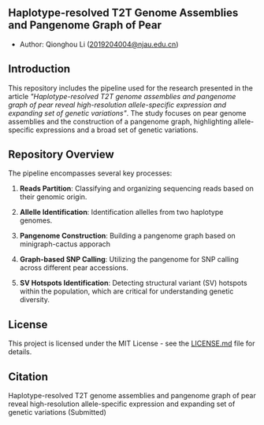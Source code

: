 ## Haplotype-resolved T2T Genome Assemblies and Pangenome Graph of Pear

- Author: Qionghou Li (2019204004@njau.edu.cn)

## Introduction

This repository includes the pipeline used for the research presented in the article _"Haplotype-resolved T2T genome assemblies and pangenome graph of pear reveal high-resolution allele-specific expression and expanding set of genetic variations"_. The study focuses on pear genome assemblies and the construction of a pangenome graph, highlighting allele-specific expressions and a broad set of genetic variations.

## Repository Overview

The pipeline encompasses several key processes:

1. **Reads Partition**: Classifying and organizing sequencing reads based on their genomic origin.

2. **Allelle Identification**: Identification allelles from two haplotype genomes.

3. **Pangenome Construction**: Building a pangenome graph based on minigraph-cactus apporach

4. **Graph-based SNP Calling**: Utilizing the pangenome for SNP calling across different pear accessions.

5. **SV Hotspots Identification**: Detecting structural variant (SV) hotspots within the population, which are critical for understanding genetic diversity.

## License

This project is licensed under the MIT License - see the [LICENSE.md](LICENSE.md) file for details. 

## Citation

Haplotype-resolved T2T genome assemblies and pangenome graph of pear reveal high-resolution allele-specific expression and expanding set of genetic variations (Submitted)